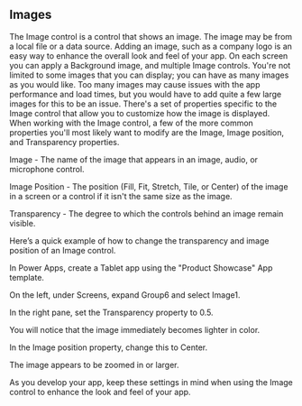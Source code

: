 ## Images

The Image control is a control that shows an image. The image may be from a local file or a data source. Adding an image, such as a company logo is an easy way to enhance the overall look and feel of your app. On each screen you can apply a Background image, and multiple Image controls. You're not limited to some images that you can display; you can have as many images as you would like. Too many images may cause issues with the app performance and load times, but you would have to add quite a few large images for this to be an issue. There's a set of properties specific to the Image control that allow you to customize how the image is displayed. When working with the Image control, a few of the more common properties you'll most likely want to modify are the Image, Image position, and Transparency properties.

Image - The name of the image that appears in an image, audio, or microphone control.

Image Position - The position (Fill, Fit, Stretch, Tile, or Center) of the image in a screen or a control if it isn't the same size as the image.

Transparency - The degree to which the controls behind an image remain visible.

Here’s a quick example of how to change the transparency and image position of an Image control.

In Power Apps, create a Tablet app using the "Product Showcase" App template.

On the left, under Screens, expand Group6 and select Image1.

In the right pane, set the Transparency property to 0.5.

You will notice that the image immediately becomes lighter in color.

In the Image position property, change this to Center.

The image appears to be zoomed in or larger.

As you develop your app, keep these settings in mind when using the Image control to enhance the look and feel of your app.
